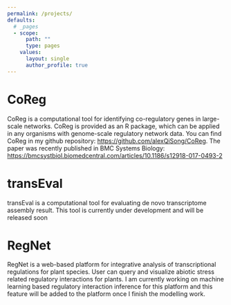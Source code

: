 ```yaml
---
permalink: /projects/
defaults:
  # _pages
  - scope:
      path: ""
      type: pages
    values:
      layout: single
      author_profile: true
---
```

# CoReg

CoReg is a computational tool for identifying co-regulatory genes in large-scale networks. CoReg is provided as an R package, which can be applied in any organisms with genome-scale regulatory network data.  You can find CoReg in my github repository: https://github.com/alexQiSong/CoReg. The paper was recently published in BMC Systems Biology: https://bmcsystbiol.biomedcentral.com/articles/10.1186/s12918-017-0493-2

# transEval

transEval is a computational tool for evaluating de novo transcriptome assembly result. This tool is currently under development and will be released soon

# RegNet

RegNet is a web-based platform for integrative analysis of transcriptional regulations for plant species. User can query and visualize abiotic stress related regulatory interactions for plants. I am currently working on machine learning based regulatory interaction inference for this platform and this feature will be added to the platform once I finish the modelling work.   
